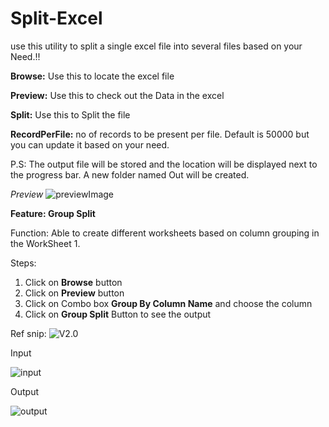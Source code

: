 # Split-Excel

use this utility to split a single excel file into several files based on your Need.!!

**Browse:** Use this to locate the excel file 

**Preview:** Use this to check out the Data in the excel

**Split:** Use this to Split the file 

**RecordPerFile:** no of records to be present per file. Default is 50000 but you can update it based on your need. 

P.S: The output file will be stored and the location will be displayed next to the progress bar. A new folder named Out will be created.

*Preview*
![previewImage](https://github.com/asta96/Split-Excel/blob/master/Resources/WFA.PNG)


**Feature: Group Split**

 Function: Able to create different worksheets based on column grouping in the WorkSheet 1. 
 
 Steps: 
 1. Click on **Browse** button
 2. Click on **Preview** button
 3. Click on Combo box **Group By Column Name** and choose the column 
 4. Click on **Group Split** Button to see the output 

Ref snip:
![V2.0](https://github.com/asta96/Split-Excel/blob/master/Resources/WPA.2.png)

Input

![input](https://github.com/asta96/Split-Excel/blob/master/Resources/inp-1.PNG)

Output

![output](https://github.com/asta96/Split-Excel/blob/master/Resources/out-1.PNG)

